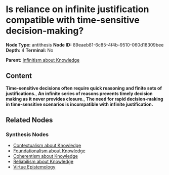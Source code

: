 # Is reliance on infinite justification compatible with time-sensitive decision-making?

**Node Type:** antithesis
**Node ID:** 89eaeb81-6c85-4f4b-9510-060d18309bee
**Depth:** 4
**Terminal:** No

**Parent:** [Infinitism about Knowledge](infinitism-about-knowledge-synthesis-3edafc74-05c8-4c31-a1a7-9c807f7ce51e.md)

## Content

**Time-sensitive decisions often require quick reasoning and finite sets of justifications.**, **An infinite series of reasons prevents timely decision making as it never provides closure.**, **The need for rapid decision-making in time-sensitive scenarios is incompatible with infinite justification.**

## Related Nodes

### Synthesis Nodes

- [Contextualism about Knowledge](contextualism-about-knowledge-synthesis-86c1912f-78e9-44e4-94fa-73df940199d0.md)
- [Foundationalism about Knowledge](foundationalism-about-knowledge-synthesis-87a95f79-1e07-4aad-97b5-85fe5f9af974.md)
- [Coherentism about Knowledge](coherentism-about-knowledge-synthesis-99ef7731-923c-4e56-9b88-8998ef013237.md)
- [Reliabilism about Knowledge](reliabilism-about-knowledge-synthesis-db34b11d-190b-460b-8631-f48f38ab4ae0.md)
- [Virtue Epistemology](virtue-epistemology-synthesis-b6950f18-6f90-45a3-9509-9b31b401ca71.md)
